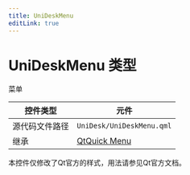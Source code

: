 ```yaml
---
title: UniDeskMenu
editLink: true
---
```

# UniDeskMenu 类型
菜单

| 控件类型    | 元件                                                                      |
| ------- | ----------------------------------------------------------------------- |
| 源代码文件路径 | `UniDesk/UniDeskMenu.qml`                                               |
| 继承      | [QtQuick Menu](https://doc.qt.io/qt-6.8/qml-qtquick-controls-menu.html) |
本控件仅修改了Qt官方的样式，用法请参见Qt官方文档。
